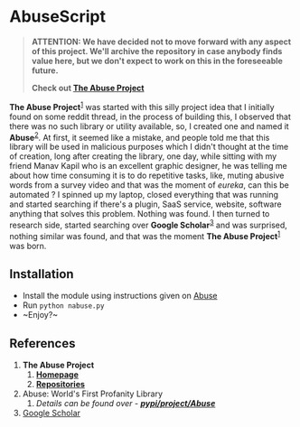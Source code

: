 # AbuseScript

> **ATTENTION: We have decided not to move forward with any aspect of this project. We'll archive the repository in case anybody finds value here, but we don't expect to work on this in the foreseeable future.**
> 
> **Check out [The Abuse Project](https://github.com/theabuseproject/)**

**The Abuse Project**<sup>[1](#References)</sup> was started with this silly project idea that I initially found on some reddit thread, in the process of building this, I observed that there was no such library or utility available, so, I created one and named it **Abuse**<sup>[2](#References)</sup>. At first, it seemed like a mistake, and people told me that this library will be used in malicious purposes which I didn't thought at the time of creation, long after creating the library, one day, while sitting with my friend Manav Kapil who is an excellent graphic designer, he was telling me about how time consuming it is to do repetitive tasks, like, muting abusive words from a survey video and that was the moment of _eureka_, can this be automated ? I spinned up my laptop, closed everything that was running and started searching if there's a plugin, SaaS service, website, software anything that solves this problem. Nothing was found. I then turned to research side, started searching over **Google Scholar**<sup>[3](#References)</sup> and was surprised, nothing similar was found, and that was the moment **The Abuse Project**<sup>[1](#References)</sup> was born.

## Installation

- Install the module using instructions given on [Abuse](https://pypi.org/project/abuse/)
- Run `python nabuse.py`
- ~Enjoy?~

## References

1. **The Abuse Project**
   1. **[Homepage](https://theabuseproject.com/)**
   1. **[Repositories](https://github.com/theabuseproject)**
1. Abuse: World's First Profanity Library
   1. _Details can be found over - **[pypi/project/Abuse](https://pypi.org/project/abuse/)**_
1. [Google Scholar](https://scholar.google.com/)
